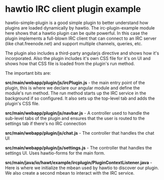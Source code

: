 # hawtio IRC client plugin example

hawtio-simple-plugin is a good simple plugin to better understand how plugins are loaded dynamically by hawtio.  The irc-plugin-example module here shows that a hawtio plugin can be quite powerful.  In this case the plugin implements a full-blown IRC client that can connect to an IRC server (like chat.freenode.net) and support multiple channels, queries, etc.

The plugin also includes a third-party angularjs directive and shows how it's incorporated.  Also the plugin includes it's own CSS file for it's on UI and shows how that CSS file is loaded from the plugin's run method.

The important bits are:

**src/main/webapp/plugin/js/ircPlugin.js** - the main entry point of the plugin, this is where we declare our angular module and define the module's run method.  The run method starts up the IRC service in the background if so configured.  It also sets up the top-level tab and adds the plugin's CSS file.

**src/main/webapp/plugin/js/navbar.js** - A controller used to handle the sub-level tabs of the plugin and ensures that the user is routed to the settings tab if there's no IRC connection

**src/main/webapp/plugin/js/chat.js** - The controller that handles the chat UI

**src/main/webapp/plugin/js/settings.js** - The controller that handles the settings UI.  Uses hawtio-forms for the main form.

**src/main/java/io/hawt/example/ircplugin/PluginContextListener.java** - Here is where we initialize the mbean used by hawtio to discover our plugin.  We also create a second mbean to interact with the IRC service.
